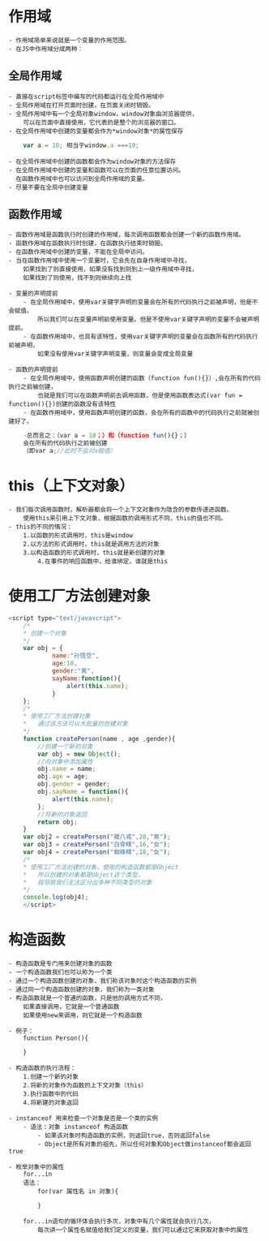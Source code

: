 # 作用域
	- 作用域简单来说就是一个变量的作用范围。
	- 在JS中作用域分成两种：
## 全局作用域
    - 直接在script标签中编写的代码都运行在全局作用域中
    - 全局作用域在打开页面时创建，在页面关闭时销毁。
    - 全局作用域中有一个全局对象window，window对象由浏览器提供，
        可以在页面中直接使用，它代表的是整个的浏览器的窗口。
    - 在全局作用域中创建的变量都会作为*window对象*的属性保存 
```js
    var a = 10; 相当于window.a ===10;
```   
    - 在全局作用域中创建的函数都会作为window对象的方法保存
    - 在全局作用域中创建的变量和函数可以在页面的任意位置访问。
      在函数作用域中也可以访问到全局作用域的变量。
    - 尽量不要在全局中创建变量	
			
## 函数作用域
    - 函数作用域是函数执行时创建的作用域，每次调用函数都会创建一个新的函数作用域。
    - 函数作用域在函数执行时创建，在函数执行结束时销毁。
    - 在函数作用域中创建的变量，不能在全局中访问。
    - 当在函数作用域中使用一个变量时，它会先在自身作用域中寻找，
        如果找到了则直接使用，如果没有找到则到上一级作用域中寻找，
        如果找到了则使用，找不到则继续向上找
                
    - 变量的声明提前
        - 在全局作用域中，使用var关键字声明的变量会在所有的代码执行之前被声明，但是不会赋值。
            所以我们可以在变量声明前使用变量。但是不使用var关键字声明的变量不会被声明提前。
        - 在函数作用域中，也具有该特性，使用var关键字声明的变量会在函数所有的代码执行前被声明，
            如果没有使用var关键字声明变量，则变量会变成全局变量
            
    - 函数的声明提前
        - 在全局作用域中，使用函数声明创建的函数（function fun(){}）,会在所有的代码执行之前被创建，
            也就是我们可以在函数声明前去调用函数，但是使用函数表达式(var fun = function(){})创建的函数没有该特性
        - 在函数作用域中，使用函数声明创建的函数，会在所有的函数中的代码执行之前就被创建好了。
```js
    -总而言之：（var a = 10；）和（function fun(){}；）
    会在所有的代码执行之前被创建
    （即var a;//此时不会对a赋值）
```
# this（上下文对象）	
	- 我们每次调用函数时，解析器都会将一个上下文对象作为隐含的参数传递进函数。
		使用this来引用上下文对象，根据函数的调用形式不同，this的值也不同。
	- this的不同的情况：
		1.以函数的形式调用时，this是window
		2.以方法的形式调用时，this就是调用方法的对象
		3.以构造函数的形式调用时，this就是新创建的对象
            4.在事件的响应函数中，给谁绑定，谁就是this
# 使用工厂方法创建对象
```js
<script type="text/javascript">
    /*
    * 创建一个对象
    */
    var obj = {
            name:"孙悟空",
            age:18,
            gender:"男",
            sayName:function(){
                alert(this.name);
            }
    };
    /*
    * 使用工厂方法创建对象
    * 	通过该方法可以大批量的创建对象
    */
    function createPerson(name , age ,gender){
        //创建一个新的对象 
        var obj = new Object();
        //向对象中添加属性
        obj.name = name;
        obj.age = age;
        obj.gender = gender;
        obj.sayName = function(){
            alert(this.name);
        };
        //将新的对象返回
        return obj;
    }
    var obj2 = createPerson("猪八戒",28,"男");
    var obj3 = createPerson("白骨精",16,"女");
    var obj4 = createPerson("蜘蛛精",18,"女");
    /*
    * 使用工厂方法创建的对象，使用的构造函数都是Object
    * 	所以创建的对象都是Object这个类型，
    * 	就导致我们无法区分出多种不同类型的对象
    */
    console.log(obj4);
    </script>
```	
# 构造函数
	- 构造函数是专门用来创建对象的函数
	- 一个构造函数我们也可以称为一个类
	- 通过一个构造函数创建的对象，我们称该对象时这个构造函数的实例
	- 通过同一个构造函数创建的对象，我们称为一类对象
	- 构造函数就是一个普通的函数，只是他的调用方式不同，
		如果直接调用，它就是一个普通函数
		如果使用new来调用，则它就是一个构造函数
		
	- 例子：
		function Person(){
		
		}
		
	- 构造函数的执行流程：
		1.创建一个新的对象
		2.将新的对象作为函数的上下文对象（this）
		3.执行函数中的代码
		4.将新建的对象返回
		
	- instanceof 用来检查一个对象是否是一个类的实例
		- 语法：对象 instanceof 构造函数
			- 如果该对象时构造函数的实例，则返回true，否则返回false
			- Object是所有对象的祖先，所以任何对象和Object做instanceof都会返回true
			
	- 枚举对象中的属性
		for...in
		语法：
			for(var 属性名 in 对象){
			
			}
			
		for...in语句的循环体会执行多次，对象中有几个属性就会执行几次，
			每次讲一个属性名赋值给我们定义的变量，我们可以通过它来获取对象中的属性